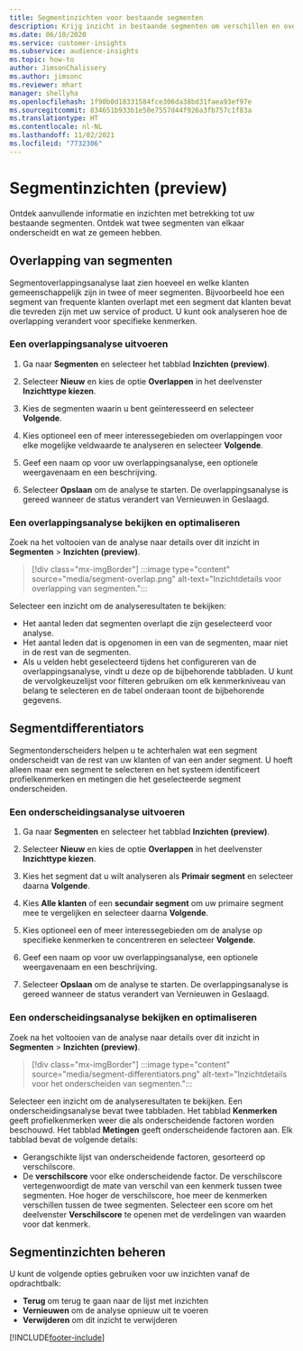 ```yaml
---
title: Segmentinzichten voor bestaande segmenten
description: Krijg inzicht in bestaande segmenten om verschillen en overeenkomsten te zien.
ms.date: 06/10/2020
ms.service: customer-insights
ms.subservice: audience-insights
ms.topic: how-to
author: JimsonChalissery
ms.author: jimsonc
ms.reviewer: mhart
manager: shellyha
ms.openlocfilehash: 1f90b0d18331584fce306da38bd31faea93ef97e
ms.sourcegitcommit: 834651b933b1e50e7557d44f926a3fb757c1f83a
ms.translationtype: HT
ms.contentlocale: nl-NL
ms.lasthandoff: 11/02/2021
ms.locfileid: "7732306"
---
```

# <a name="segment-insights-preview"></a>Segmentinzichten (preview)

Ontdek aanvullende informatie en inzichten met betrekking tot uw bestaande segmenten. Ontdek wat twee segmenten van elkaar onderscheidt en wat ze gemeen hebben.

## <a name="segment-overlap"></a>Overlapping van segmenten

Segmentoverlappingsanalyse laat zien hoeveel en welke klanten gemeenschappelijk zijn in twee of meer segmenten. Bijvoorbeeld hoe een segment van frequente klanten overlapt met een segment dat klanten bevat die tevreden zijn met uw service of product.
U kunt ook analyseren hoe de overlapping verandert voor specifieke kenmerken.

### <a name="run-an-overlap-analysis"></a>Een overlappingsanalyse uitvoeren

1. Ga naar **Segmenten** en selecteer het tabblad **Inzichten (preview)**.

1. Selecteer **Nieuw** en kies de optie **Overlappen** in het deelvenster **Inzichttype kiezen**.

1. Kies de segmenten waarin u bent geïnteresseerd en selecteer **Volgende**.

1. Kies optioneel een of meer interessegebieden om overlappingen voor elke mogelijke veldwaarde te analyseren en selecteer **Volgende**.

1. Geef een naam op voor uw overlappingsanalyse, een optionele weergavenaam en een beschrijving.

1. Selecteer **Opslaan** om de analyse te starten. De overlappingsanalyse is gereed wanneer de status verandert van Vernieuwen in Geslaagd.

### <a name="view-and-optimize-an-overlap-analysis"></a>Een overlappingsanalyse bekijken en optimaliseren

Zoek na het voltooien van de analyse naar details over dit inzicht in **Segmenten** > **Inzichten (preview)**.

> [!div class="mx-imgBorder"]
> :::image type="content" source="media/segment-overlap.png" alt-text="Inzichtdetails voor overlapping van segmenten.":::

Selecteer een inzicht om de analyseresultaten te bekijken:

- Het aantal leden dat segmenten overlapt die zijn geselecteerd voor analyse.
- Het aantal leden dat is opgenomen in een van de segmenten, maar niet in de rest van de segmenten.
- Als u velden hebt geselecteerd tijdens het configureren van de overlappingsanalyse, vindt u deze op de bijbehorende tabbladen. U kunt de vervolgkeuzelijst voor filteren gebruiken om elk kenmerkniveau van belang te selecteren en de tabel onderaan toont de bijbehorende gegevens.

## <a name="segment-differentiators"></a>Segmentdifferentiators

Segmentonderscheiders helpen u te achterhalen wat een segment onderscheidt van de rest van uw klanten of van een ander segment. U hoeft alleen maar een segment te selecteren en het systeem identificeert profielkenmerken en metingen die het geselecteerde segment onderscheiden.

### <a name="run-a-differentiator-analysis"></a>Een onderscheidingsanalyse uitvoeren

1. Ga naar **Segmenten** en selecteer het tabblad **Inzichten (preview)**.

1. Selecteer **Nieuw** en kies de optie **Overlappen** in het deelvenster **Inzichttype kiezen**.

1. Kies het segment dat u wilt analyseren als **Primair segment** en selecteer daarna **Volgende**.

1. Kies **Alle klanten** of een **secundair segment** om uw primaire segment mee te vergelijken en selecteer daarna **Volgende**.

1. Kies optioneel een of meer interessegebieden om de analyse op specifieke kenmerken te concentreren en selecteer **Volgende**.

1. Geef een naam op voor uw overlappingsanalyse, een optionele weergavenaam en een beschrijving.

1. Selecteer **Opslaan** om de analyse te starten. De overlappingsanalyse is gereed wanneer de status verandert van Vernieuwen in Geslaagd.

### <a name="view-and-optimize-a-differentiators-analysis"></a>Een onderscheidingsanalyse bekijken en optimaliseren

Zoek na het voltooien van de analyse naar details over dit inzicht in **Segmenten** > **Inzichten (preview)**.

> [!div class="mx-imgBorder"]
> :::image type="content" source="media/segment-differentiators.png" alt-text="Inzichtdetails voor het onderscheiden van segmenten.":::

Selecteer een inzicht om de analyseresultaten te bekijken. Een onderscheidingsanalyse bevat twee tabbladen. Het tabblad **Kenmerken** geeft profielkenmerken weer die als onderscheidende factoren worden beschouwd. Het tabblad **Metingen** geeft onderscheidende factoren aan. Elk tabblad bevat de volgende details:

- Gerangschikte lijst van onderscheidende factoren, gesorteerd op verschilscore.
- De **verschilscore** voor elke onderscheidende factor. De verschilscore vertegenwoordigt de mate van verschil van een kenmerk tussen twee segmenten. Hoe hoger de verschilscore, hoe meer de kenmerken verschillen tussen de twee segmenten. Selecteer een score om het deelvenster **Verschilscore** te openen met de verdelingen van waarden voor dat kenmerk.

## <a name="manage-segment-insights"></a>Segmentinzichten beheren

U kunt de volgende opties gebruiken voor uw inzichten vanaf de opdrachtbalk:

- **Terug** om terug te gaan naar de lijst met inzichten
- **Vernieuwen** om de analyse opnieuw uit te voeren
- **Verwijderen** om dit inzicht te verwijderen


[!INCLUDE[footer-include](../includes/footer-banner.md)]
